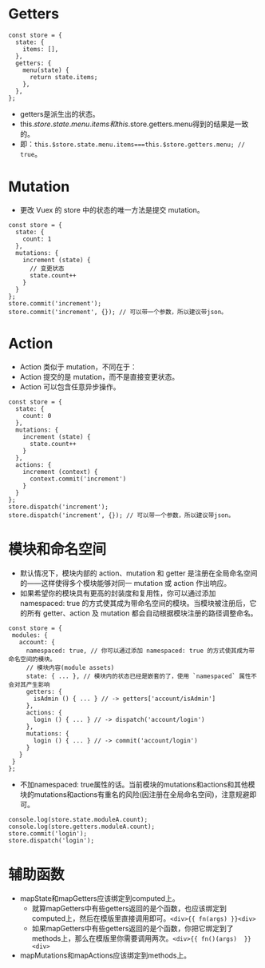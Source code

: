 # Getters
```
const store = {
  state: {
    items: [],
  },
  getters: {
    menu(state) {
      return state.items;
    },
  },
};
```
* getters是派生出的状态。
* this.$store.state.menu.items和this.$store.getters.menu得到的结果是一致的。
* 即：```this.$store.state.menu.items===this.$store.getters.menu; // true```。

# Mutation
* 更改 Vuex 的 store 中的状态的唯一方法是提交 mutation。
```
const store = {
  state: {
    count: 1
  },
  mutations: {
    increment (state) {
      // 变更状态
      state.count++
    }
  }
};
store.commit('increment');
store.commit('increment', {}); // 可以带一个参数，所以建议带json。
```

# Action
* Action 类似于 mutation，不同在于：
* Action 提交的是 mutation，而不是直接变更状态。
* Action 可以包含任意异步操作。
```
const store = {
  state: {
    count: 0
  },
  mutations: {
    increment (state) {
      state.count++
    }
  },
  actions: {
    increment (context) {
      context.commit('increment')
    }
  }
};
store.dispatch('increment');
store.dispatch('increment', {}); // 可以带一个参数，所以建议带json。
```

# 模块和命名空间
* 默认情况下，模块内部的 action、mutation 和 getter 是注册在全局命名空间的——这样使得多个模块能够对同一 mutation 或 action 作出响应。
* 如果希望你的模块具有更高的封装度和复用性，你可以通过添加 namespaced: true 的方式使其成为带命名空间的模块。当模块被注册后，它的所有 getter、action 及 mutation 都会自动根据模块注册的路径调整命名。
```
const store = {
 modules: {
   account: {
     namespaced: true, // 你可以通过添加 namespaced: true 的方式使其成为带命名空间的模块。
     // 模块内容(module assets)
     state: { ... }, // 模块内的状态已经是嵌套的了，使用 `namespaced` 属性不会对其产生影响
     getters: {
       isAdmin () { ... } // -> getters['account/isAdmin']
     },
     actions: {
       login () { ... } // -> dispatch('account/login')
     },
     mutations: {
       login () { ... } // -> commit('account/login')
     }
   }
 }
};
```
* 不加namespaced: true属性的话。当前模块的mutations和actions和其他模块的mutations和actions有重名的风险(因注册在全局命名空间)，注意规避即可。
```
console.log(store.state.moduleA.count);
console.log(store.getters.moduleA.count);
store.commit('login');
store.dispatch('login');
```

# 辅助函数
* mapState和mapGetters应该绑定到computed上。
    - 就算mapGetters中有些getters返回的是个函数，也应该绑定到computed上，然后在模版里直接调用即可。```<div>{{ fn(args) }}<div>```
    - 如果mapGetters中有些getters返回的是个函数，你把它绑定到了methods上，那么在模版里你需要调用两次。```<div>{{ fn()(args)  }}<div>```
* mapMutations和mapActions应该绑定到methods上。
